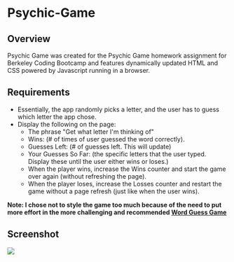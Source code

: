 # Psychic-Game

## Overview

Psychic Game was created for the Psychic Game homework assignment for Berkeley Coding Bootcamp and features dynamically updated HTML and CSS powered by Javascript running in a browser. 

## Requirements

- Essentially, the app randomly picks a letter, and the user has to guess which letter the app chose.
- Display the following on the page:
    - The phrase "Get what letter I'm thinking of"
    - Wins: (# of times of user guessed the word correctly).
    - Guesses Left: (# of guesses left. This will update)
    - Your Guesses So Far: (the specific letters that the user typed. Display these until the user either wins or loses.)
    - When the player wins, increase the Wins counter and start the game over again (without refreshing the page).
    - When the player loses, increase the Losses counter and restart the game without a page refresh (just like when the user wins).

**Note: I chose not to style the game too much because of the need to put more effort in the more challenging and recommended [Word Guess Game](https://github.com/julienshim/Word-Guess-Game)**

## Screenshot

<img src="https://raw.githubusercontent.com/julienshim/Psychic-Game/master/assets/images/screenshot.png"/>
